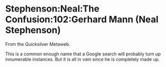 
# Stephenson:Neal:The Confusion:102:Gerhard Mann (Neal Stephenson)

From the Quicksilver Metaweb.

This is a common enough name that a Google search will probably turn up innumerable instances. But it is all in vain since he is completely made up.
